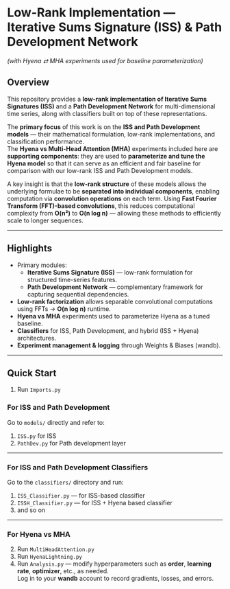 # Low-Rank Implementation — Iterative Sums Signature (ISS) & Path Development Network  
*(with Hyena ⇄ MHA experiments used for baseline parameterization)*

## Overview

This repository provides a **low-rank implementation of Iterative Sums Signatures (ISS)** and a **Path Development Network** for multi-dimensional time series, along with classifiers built on top of these representations.

The **primary focus** of this work is on the **ISS and Path Development models** — their mathematical formulation, low-rank implementations, and classification performance.  
The **Hyena vs Multi-Head Attention (MHA)** experiments included here are **supporting components**: they are used to **parameterize and tune the Hyena model** so that it can serve as an efficient and fair baseline for comparison with our low-rank ISS and Path Development models.

A key insight is that the **low-rank structure** of these models allows the underlying formulae to be **separated into individual components**, enabling computation via **convolution operations** on each term. Using **Fast Fourier Transform (FFT)-based convolutions**, this reduces computational complexity from **O(n²)** to **O(n log n)** — allowing these methods to efficiently scale to longer sequences.

---

## Highlights

- Primary modules:
  - **Iterative Sums Signature (ISS)** — low-rank formulation for structured time-series features.
  - **Path Development Network** — complementary framework for capturing sequential dependencies.
- **Low-rank factorization** allows separable convolutional computations using FFTs → **O(n log n)** runtime.
- **Hyena vs MHA** experiments used to parameterize Hyena as a tuned baseline.
- **Classifiers** for ISS, Path Development, and hybrid (ISS + Hyena) architectures.
- **Experiment management & logging** through Weights & Biases (wandb).

---

## Quick Start

1. Run `Imports.py`
   
### For ISS and Path Development

Go to `models/` directly and refer to:
1. `ISS.py` for ISS
2. `PathDev.py` for Path development layer

---

### For ISS and Path Development Classifiers

Go to the `classifiers/` directory and run:

1. `ISS_Classifier.py` — for ISS-based classifier
2. `ISSH_Classifier.py` — for ISS + Hyena based classifier
3. and so on
   
---

### For Hyena vs MHA

2. Run `MultiHeadAttention.py`  
3. Run `HyenaLightning.py`  
4. Run `Analysis.py` — modify hyperparameters such as **order**, **learning rate**, **optimizer**, etc., as needed.  
   Log in to your **wandb** account to record gradients, losses, and errors.

